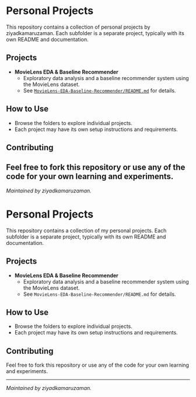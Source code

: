 # Personal Projects

This repository contains a collection of personal projects by ziyadkamaruzaman. Each subfolder is a separate project, typically with its own README and documentation.
## Projects

- **MovieLens EDA & Baseline Recommender**
  - Exploratory data analysis and a baseline recommender system using the MovieLens dataset.
  - See [`MovieLens-EDA-Baseline-Recommender/README.md`](MovieLens-EDA-Baseline-Recommender/README.md) for details.
## How to Use

- Browse the folders to explore individual projects.
- Each project may have its own setup instructions and requirements.
## Contributing

Feel free to fork this repository or use any of the code for your own learning and experiments.
---

*Maintained by ziyadkamaruzaman.*
# Personal Projects

This repository contains a collection of my personal projects. Each subfolder is a separate project, typically with its own README and documentation.

## Projects

- **MovieLens EDA & Baseline Recommender**
  - Exploratory data analysis and a baseline recommender system using the MovieLens dataset.
  - See `MovieLens-EDA-Baseline-Recommender/README.md` for details.

## How to Use

- Browse the folders to explore individual projects.
- Each project may have its own setup instructions and requirements.

## Contributing

Feel free to fork this repository or use any of the code for your own learning and experiments.

---

*Maintained by ziyadkamaruzaman.*

